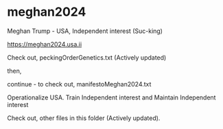 # meghan2024
Meghan Trump - USA, Independent interest (Suc-king)

https://meghan2024.usa.ii

Check out, peckingOrderGenetics.txt (Actively updated)

then,

continue - to check out, manifestoMeghan2024.txt

Operationalize USA. 
Train Independent interest 
and 
Maintain Independent interest

Check out, other files in this folder (Actively updated).
